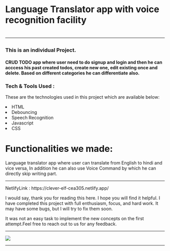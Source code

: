 <h1>Language Translator app with voice recognition facility <h1>
<hr>

<h3>This is an individual Project.</h3>

<h4>CRUD TODO app where user need to do signup and login and then he can acccess his past created todos, create new one, edit existing once and delete. Based on different categories he can differentiate also.</h4>

<h3> Tech & Tools Used : </h3>

These are the technologies used in this project which are available below:


<li>HTML</li>

<li>Debouncing</li>

<li>Speech Recognition</li>

<li>Javascript</li>

<li>CSS</li>


# Functionalities we made:


Language translator app where user can translate from English to hindi and vice versa, In addition he can also use Voice Command by which he can directly skip writing part.
<hr>
NetlifyLink : https://clever-elf-cea305.netlify.app/

I would say, thank you for reading this here. I hope you will find it helpful. I have completed this project with full enthusiasm, focus, and hard work. It may have some bugs, but I will try to fix them soon.

It was not an easy task to implement the new concepts on the first attempt.Feel free to reach out to us for any feedback.

<hr>

<img src="https://user-images.githubusercontent.com/101566134/185590880-57495374-1537-441c-a5c8-38eaed685723.png"/><hr>

